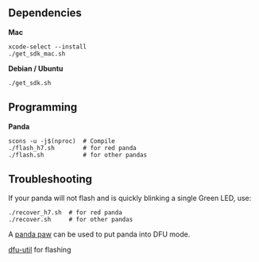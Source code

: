 Dependencies
--------

**Mac**

```
xcode-select --install
./get_sdk_mac.sh
```

**Debian / Ubuntu**

```
./get_sdk.sh
```


Programming
----

**Panda**

```
scons -u -j$(nproc)  # Compile
./flash_h7.sh        # for red panda
./flash.sh           # for other pandas
```

Troubleshooting
----

If your panda will not flash and is quickly blinking a single Green LED, use:
```
./recover_h7.sh  # for red panda
./recover.sh     # for other pandas
```

A [panda paw](https://comma.ai/shop/products/panda-paw) can be used to put panda into DFU mode.


[dfu-util](http://github.com/dsigma/dfu-util.git) for flashing